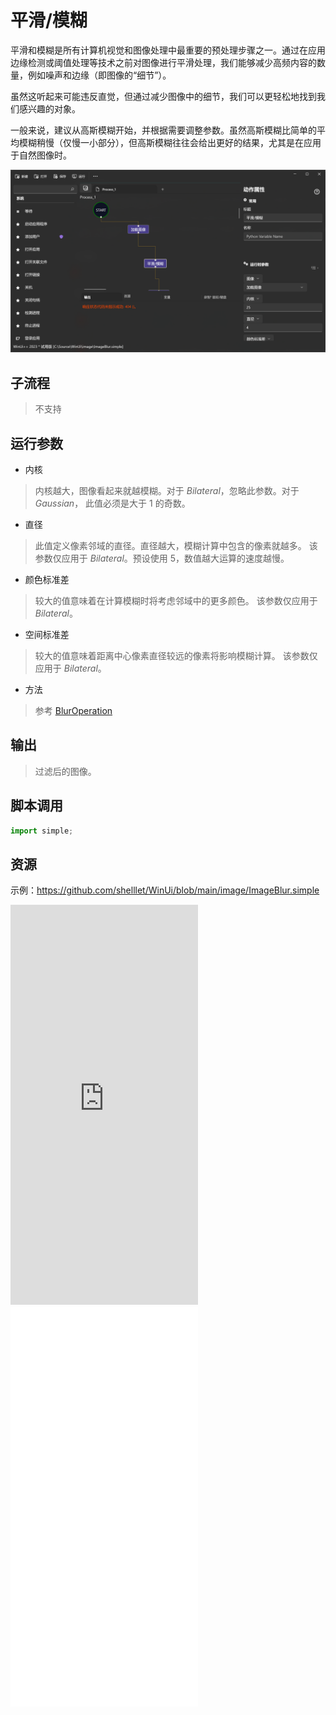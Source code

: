 # 平滑/模糊 
平滑和模糊是所有计算机视觉和图像处理中最重要的预处理步骤之一。通过在应用边缘检测或阈值处理等技术之前对图像进行平滑处理，我​​们能够减少高频内容的数量，例如噪声和边缘（即图像的“细节”）。

虽然这听起来可能违反直觉，但通过减少图像中的细节，我们可以更轻松地找到我们感兴趣的对象。

一般来说，建议从高斯模糊开始，并根据需要调整参数。虽然高斯模糊比简单的平均模糊稍慢（仅慢一小部分），但高斯模糊往往会给出更好的结果，尤其是在应用于自然图像时。

![ImageBlur](./images/12.png ':size=90%')

## 子流程
> 不支持


## 运行参数

* 内核
> 内核越大，图像看起来就越模糊。对于 *Bilateral*，忽略此参数。对于 *Gaussian*， 此值必须是大于 1 的奇数。

* 直径
> 此值定义像素邻域的直径。直径越大，模糊计算中包含的像素就越多。 该参数仅应用于 *Bilateral*。预设使用 5，数值越大运算的速度越慢。

* 颜色标准差
> 较大的值意味着在计算模糊时将考虑邻域中的更多颜色。 该参数仅应用于 *Bilateral*。

* 空间标准差
> 较大的值意味着距离中心像素直径较远的像素将影响模糊计算。 该参数仅应用于 *Bilateral*。
>
* 方法
> 参考 [BlurOperation](./enums/BlurOperation.md)

## 输出
> 过滤后的图像。

## 脚本调用

```python
import simple;

```

## 资源

示例：https://github.com/shelllet/WinUi/blob/main/image/ImageBlur.simple

<iframe type="text/html" height="640px" src="https://www.youtube.com/embed/PPJaE5l3aTs" frameborder="0"></iframe>

<iframe src="//player.bilibili.com/player.html?bvid=BV1dw411y7gC&page=1&autoplay=0" height='640px' scrolling="no" frameborder="no" framespacing="0" allowfullscreen="true"></iframe>